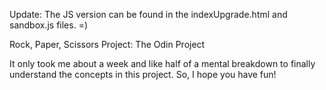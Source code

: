 Update: The JS version can be found in the indexUpgrade.html and sandbox.js files. =)


Rock, Paper, Scissors Project: The Odin Project

It only took me about a week and like half of a mental
breakdown to finally understand the concepts in 
this project. So, I hope you have fun!